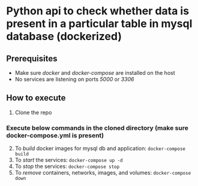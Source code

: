 # Python api to check whether data is present in a particular table in mysql database (dockerized)

## Prerequisites
- Make sure *docker* and *docker-compose* are installed on the host
- No services are listening on ports *5000* or *3306*

## How to execute

1. Clone the repo
### Execute below commands in the cloned directory (make sure docker-compose.yml is present)
2. To *build* docker images for mysql db and application: ``` docker-compose build ```
3. To *start* the services: ``` docker-compose up -d ```
4. To *stop* the services: ``` docker-compose stop ```
5. To *remove* containers, networks, images, and volumes: ``` docker-compose down ```
